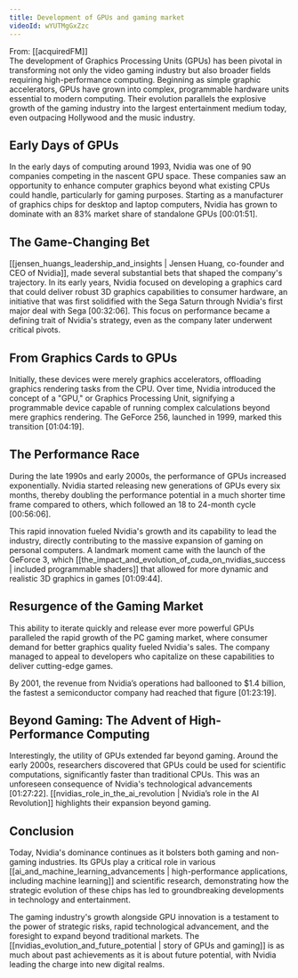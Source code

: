 ```yaml
---
title: Development of GPUs and gaming market
videoId: wYUTMgGxZzc
---
```


From: [[acquiredFM]] <br/> 
The development of Graphics Processing Units (GPUs) has been pivotal in transforming not only the video gaming industry but also broader fields requiring high-performance computing. Beginning as simple graphic accelerators, GPUs have grown into complex, programmable hardware units essential to modern computing. Their evolution parallels the explosive growth of the gaming industry into the largest entertainment medium today, even outpacing Hollywood and the music industry.

## Early Days of GPUs

In the early days of computing around 1993, Nvidia was one of 90 companies competing in the nascent GPU space. These companies saw an opportunity to enhance computer graphics beyond what existing CPUs could handle, particularly for gaming purposes. Starting as a manufacturer of graphics chips for desktop and laptop computers, Nvidia has grown to dominate with an 83% market share of standalone GPUs <a class="yt-timestamp" data-t="00:01:51">[00:01:51]</a>.

## The Game-Changing Bet

[[jensen_huangs_leadership_and_insights | Jensen Huang, co-founder and CEO of Nvidia]], made several substantial bets that shaped the company's trajectory. In its early years, Nvidia focused on developing a graphics card that could deliver robust 3D graphics capabilities to consumer hardware, an initiative that was first solidified with the Sega Saturn through Nvidia's first major deal with Sega <a class="yt-timestamp" data-t="00:32:06">[00:32:06]</a>. This focus on performance became a defining trait of Nvidia's strategy, even as the company later underwent critical pivots.

## From Graphics Cards to GPUs

Initially, these devices were merely graphics accelerators, offloading graphics rendering tasks from the CPU. Over time, Nvidia introduced the concept of a "GPU," or Graphics Processing Unit, signifying a programmable device capable of running complex calculations beyond mere graphics rendering. The GeForce 256, launched in 1999, marked this transition <a class="yt-timestamp" data-t="01:04:19">[01:04:19]</a>.

## The Performance Race

During the late 1990s and early 2000s, the performance of GPUs increased exponentially. Nvidia started releasing new generations of GPUs every six months, thereby doubling the performance potential in a much shorter time frame compared to others, which followed an 18 to 24-month cycle <a class="yt-timestamp" data-t="00:56:06">[00:56:06]</a>.

This rapid innovation fueled Nvidia's growth and its capability to lead the industry, directly contributing to the massive expansion of gaming on personal computers. A landmark moment came with the launch of the GeForce 3, which [[the_impact_and_evolution_of_cuda_on_nvidias_success | included programmable shaders]] that allowed for more dynamic and realistic 3D graphics in games <a class="yt-timestamp" data-t="01:09:44">[01:09:44]</a>.

## Resurgence of the Gaming Market

This ability to iterate quickly and release ever more powerful GPUs paralleled the rapid growth of the PC gaming market, where consumer demand for better graphics quality fueled Nvidia's sales. The company managed to appeal to developers who capitalize on these capabilities to deliver cutting-edge games.

By 2001, the revenue from Nvidia’s operations had ballooned to $1.4 billion, the fastest a semiconductor company had reached that figure <a class="yt-timestamp" data-t="01:23:19">[01:23:19]</a>.

## Beyond Gaming: The Advent of High-Performance Computing

Interestingly, the utility of GPUs extended far beyond gaming. Around the early 2000s, researchers discovered that GPUs could be used for scientific computations, significantly faster than traditional CPUs. This was an unforeseen consequence of Nvidia's technological advancements <a class="yt-timestamp" data-t="01:27:22">[01:27:22]</a>. [[nvidias_role_in_the_ai_revolution | Nvidia’s role in the AI Revolution]] highlights their expansion beyond gaming.

## Conclusion

Today, Nvidia's dominance continues as it bolsters both gaming and non-gaming industries. Its GPUs play a critical role in various [[ai_and_machine_learning_advancements | high-performance applications, including machine learning]] and scientific research, demonstrating how the strategic evolution of these chips has led to groundbreaking developments in technology and entertainment.

The gaming industry's growth alongside GPU innovation is a testament to the power of strategic risks, rapid technological advancement, and the foresight to expand beyond traditional markets. The [[nvidias_evolution_and_future_potential | story of GPUs and gaming]] is as much about past achievements as it is about future potential, with Nvidia leading the charge into new digital realms.